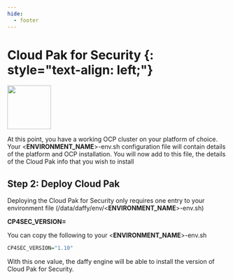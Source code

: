 ```yaml
---
hide:
  - footer
---
```

<script>
  document.title = "Cloud Pak - Security";
</script>
Cloud Pak for Security {: style="text-align: left;"}
===============
<img src='../images/Security.png'
       style="width:100px;height:100px;"/>

At this point, you have a working OCP cluster on your platform of choice. Your <**ENVIRONMENT_NAME**>-env.sh configuration file will contain details of the platform and OCP installation. You will now add to this file, the details of the Cloud Pak info that you wish to install

## Step 2: Deploy Cloud Pak
Deploying the Cloud Pak for Security only requires one entry to your environment file (/data/daffy/env/<**ENVIRONMENT_NAME**>-env.sh)

**CP4SEC_VERSION=<version>**

You can copy the following to your <**ENVIRONMENT_NAME**>-env.sh

```R
CP4SEC_VERSION="1.10"
```

With this one value, the daffy engine will be able to install the version of Cloud Pak for Security.
